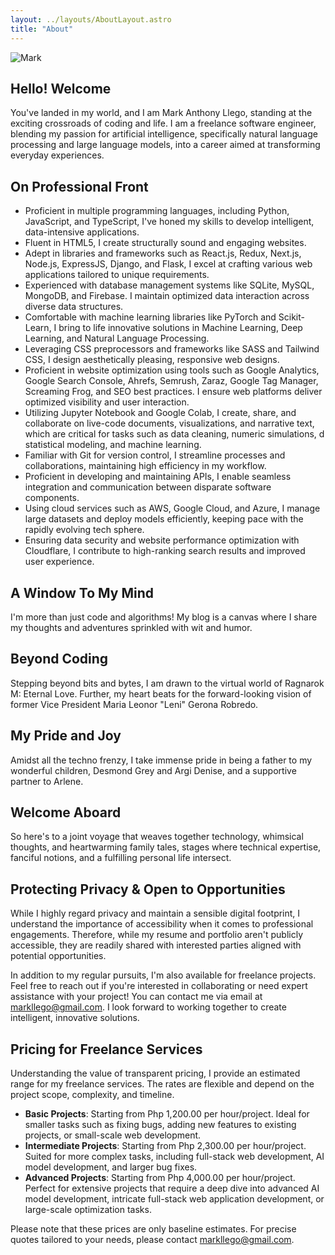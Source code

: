 ```yaml
---
layout: ../layouts/AboutLayout.astro
title: "About"
---
```


![Mark](https://llego.dev/assets/SS6V8tptipaeTw27R8mXAUd.jpg)

## Hello! Welcome

You've landed in my world, and I am Mark Anthony Llego, standing at the exciting crossroads of coding and life. I am a freelance software engineer, blending my passion for artificial intelligence, specifically natural language processing and large language models, into a career aimed at transforming everyday experiences.

## On Professional Front

- Proficient in multiple programming languages, including Python, JavaScript, and TypeScript, I've honed my skills to develop intelligent, data-intensive applications.
- Fluent in HTML5, I create structurally sound and engaging websites.
- Adept in libraries and frameworks such as React.js, Redux, Next.js, Node.js, ExpressJS, Django, and Flask, I excel at crafting various web applications tailored to unique requirements.
- Experienced with database management systems like SQLite, MySQL, MongoDB, and Firebase. I maintain optimized data interaction across diverse data structures.
- Comfortable with machine learning libraries like PyTorch and Scikit-Learn, I bring to life innovative solutions in Machine Learning, Deep Learning, and Natural Language Processing.
- Leveraging CSS preprocessors and frameworks like SASS and Tailwind CSS, I design aesthetically pleasing, responsive web designs.
- Proficient in website optimization using tools such as Google Analytics, Google Search Console, Ahrefs, Semrush, Zaraz, Google Tag Manager, Screaming Frog, and SEO best practices. I ensure web platforms deliver optimized visibility and user interaction.
- Utilizing Jupyter Notebook and Google Colab, I create, share, and collaborate on live-code documents, visualizations, and narrative text, which are critical for tasks such as data cleaning, numeric simulations, d statistical modeling, and machine learning.
- Familiar with Git for version control, I streamline processes and collaborations, maintaining high efficiency in my workflow.
- Proficient in developing and maintaining APIs, I enable seamless integration and communication between disparate software components.
- Using cloud services such as AWS, Google Cloud, and Azure, I manage large datasets and deploy models efficiently, keeping pace with the rapidly evolving tech sphere.
- Ensuring data security and website performance optimization with Cloudflare, I contribute to high-ranking search results and improved user experience.

## A Window To My Mind

I'm more than just code and algorithms! My blog is a canvas where I share my thoughts and adventures sprinkled with wit and humor.

## Beyond Coding

Stepping beyond bits and bytes, I am drawn to the virtual world of Ragnarok M: Eternal Love. Further, my heart beats for the forward-looking vision of former Vice President Maria Leonor "Leni" Gerona Robredo.

## My Pride and Joy

Amidst all the techno frenzy, I take immense pride in being a father to my wonderful children, Desmond Grey and Argi Denise, and a supportive partner to Arlene.

## Welcome Aboard

So here's to a joint voyage that weaves together technology, whimsical thoughts, and heartwarming family tales, stages where technical expertise, fanciful notions, and a fulfilling personal life intersect.

## Protecting Privacy & Open to Opportunities

While I highly regard privacy and maintain a sensible digital footprint, I understand the importance of accessibility when it comes to professional engagements. Therefore, while my resume and portfolio aren't publicly accessible, they are readily shared with interested parties aligned with potential opportunities.

In addition to my regular pursuits, I'm also available for freelance projects. Feel free to reach out if you're interested in collaborating or need expert assistance with your project! You can contact me via email at [markllego@gmail.com](mailto:markllego@gmail.com).
I look forward to working together to create intelligent, innovative solutions.

## Pricing for Freelance Services

Understanding the value of transparent pricing, I provide an estimated range for my freelance services. The rates are flexible and depend on the project scope, complexity, and timeline.

- **Basic Projects**: Starting from Php 1,200.00 per hour/project. Ideal for smaller tasks such as fixing bugs, adding new features to existing projects, or small-scale web development.
- **Intermediate Projects**: Starting from Php 2,300.00 per hour/project. Suited for more complex tasks, including full-stack web development, AI model development, and larger bug fixes.
- **Advanced Projects**: Starting from Php 4,000.00 per hour/project. Perfect for extensive projects that require a deep dive into advanced AI model development, intricate full-stack web application development, or large-scale optimization tasks.

Please note that these prices are only baseline estimates. For precise quotes tailored to your needs, please contact [markllego@gmail.com](mailto:markllego@gmail.com).
